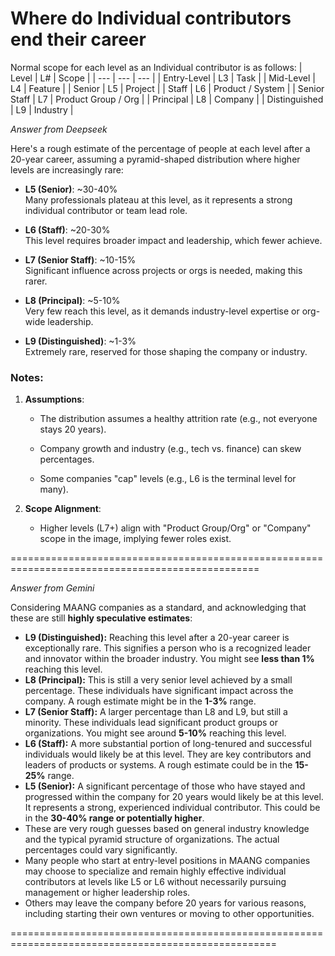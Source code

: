 Where do Individual contributors end their career
=================================================

Normal scope for each level as an Individual contributor is as follows:
| Level | L# | Scope |
| --- | --- | --- |
| Entry-Level | L3 | Task |
| Mid-Level | L4 | Feature |
| Senior | L5 | Project |
| Staff | L6 | Product / System |
| Senior Staff | L7 | Product Group / Org |
| Principal | L8 | Company |
| Distinguished | L9 | Industry |

*Answer from Deepseek*

Here's a rough estimate of the percentage of people at each level after a 20-year career, assuming a pyramid-shaped distribution where higher levels are increasingly rare:

*   **L5 (Senior)**: ~30-40%  
    Many professionals plateau at this level, as it represents a strong individual contributor or team lead role.
    
*   **L6 (Staff)**: ~20-30%  
    This level requires broader impact and leadership, which fewer achieve.
    
*   **L7 (Senior Staff)**: ~10-15%  
    Significant influence across projects or orgs is needed, making this rarer.
    
*   **L8 (Principal)**: ~5-10%  
    Very few reach this level, as it demands industry-level expertise or org-wide leadership.
    
*   **L9 (Distinguished)**: ~1-3%  
    Extremely rare, reserved for those shaping the company or industry.
    

### Notes:

1.  **Assumptions**:
    
    *   The distribution assumes a healthy attrition rate (e.g., not everyone stays 20 years).
        
    *   Company growth and industry (e.g., tech vs. finance) can skew percentages.
        
    *   Some companies "cap" levels (e.g., L6 is the terminal level for many).
        
2.  **Scope Alignment**:
    
    *   Higher levels (L7+) align with "Product Group/Org" or "Company" scope in the image, implying fewer roles exist.
  
  =================================================================================================

*Answer from Gemini*

Considering MAANG companies as a standard, and acknowledging that these are still **highly speculative estimates**:

*   **L9 (Distinguished):** Reaching this level after a 20-year career is exceptionally rare. This signifies a person who is a recognized leader and innovator within the broader industry. You might see **less than 1%** reaching this level.
*   **L8 (Principal):** This is still a very senior level achieved by a small percentage. These individuals have significant impact across the company. A rough estimate might be in the **1-3%** range.
*   **L7 (Senior Staff):** A larger percentage than L8 and L9, but still a minority. These individuals lead significant product groups or organizations. You might see around **5-10%** reaching this level.
*   **L6 (Staff):** A more substantial portion of long-tenured and successful individuals would likely be at this level. They are key contributors and leaders of products or systems. A rough estimate could be in the **15-25%** range.
*   **L5 (Senior):** A significant percentage of those who have stayed and progressed within the company for 20 years would likely be at this level. It represents a strong, experienced individual contributor. This could be in the **30-40% range or potentially higher**.
*   These are very rough guesses based on general industry knowledge and the typical pyramid structure of organizations. The actual percentages could vary significantly.
*   Many people who start at entry-level positions in MAANG companies may choose to specialize and remain highly effective individual contributors at levels like L5 or L6 without necessarily pursuing management or higher leadership roles.
*   Others may leave the company before 20 years for various reasons, including starting their own ventures or moving to other opportunities.

    
  ====================================================================================================
